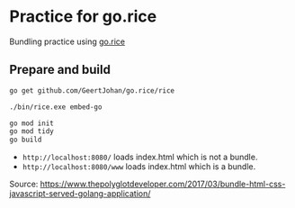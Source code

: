 # Practice for go.rice

Bundling practice using [go.rice](https://github.com/GeertJohan/go.rice)

## Prepare and build

```sh
go get github.com/GeertJohan/go.rice/rice

./bin/rice.exe embed-go

go mod init
go mod tidy
go build
```

* `http://localhost:8080/` loads index.html which is not a bundle.
* `http://localhost:8080/www` loads index.html which is a bundle.

Source: https://www.thepolyglotdeveloper.com/2017/03/bundle-html-css-javascript-served-golang-application/
